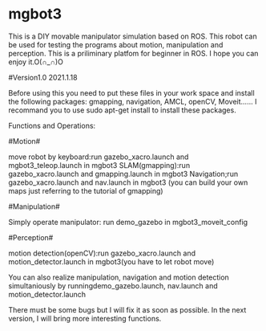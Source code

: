 # mgbot3
This is a DIY movable manipulator simulation based on ROS. This robot can be used for testing the programs about motion, manipulation and perception.
This is a priliminary platfom for beginner in ROS. I hope you can enjoy it.O(∩_∩)O

#Version1.0 2021.1.18

Before using this you need to put these files in your work space and install the following packages: gmapping, navigation, AMCL, openCV, Moveit......
I recommand you to use sudo apt-get install to install these packages.

Functions and Operations:

#Motion#

move robot by keyboard:run gazebo_xacro.launch and mgbot3_teleop.launch in mgbot3
SLAM(gmapping):run gazebo_xacro.launch and gmapping.launch in mgbot3
Navigation;run gazebo_xacro.launch and nav.launch in mgbot3
(you can build your own maps just referring to the tutorial of gmapping)

#Manipulation#

Simply operate manipulator: run demo_gazebo in mgbot3_moveit_config

#Perception#

motion detection(openCV):run gazebo_xacro.launch and motion_detector.launch in mgbot3(you have to let robot move)

You can also realize manipulation, navigation and motion detection simultaniously by runningdemo_gazebo.launch, nav.launch and motion_detector.launch

There must be some bugs but I will fix it as soon as possible. In the next version, I will bring more interesting functions.
